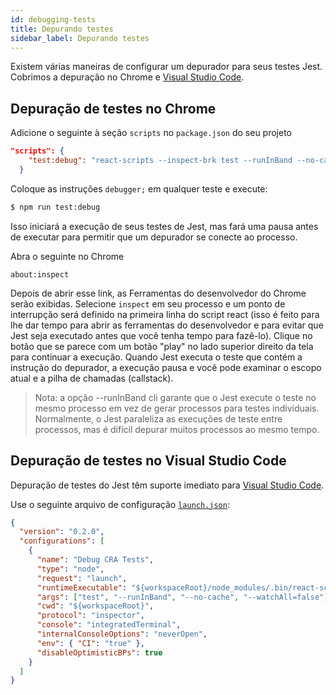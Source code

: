 ```yaml
---
id: debugging-tests
title: Depurando testes
sidebar_label: Depurando testes
---
```


Existem várias maneiras de configurar um depurador para seus testes Jest. Cobrimos a depuração no Chrome e [Visual Studio Code](https://code.visualstudio.com/).

## Depuração de testes no Chrome

Adicione o seguinte à seção `scripts` no `package.json` do seu projeto

```json
"scripts": {
    "test:debug": "react-scripts --inspect-brk test --runInBand --no-cache"
  }
```

Coloque as instruções `debugger;` em qualquer teste e execute:

```sh
$ npm run test:debug
```

Isso iniciará a execução de seus testes de Jest, mas fará uma pausa antes de executar para permitir que um depurador se conecte ao processo.

Abra o seguinte no Chrome

```
about:inspect
```

Depois de abrir esse link, as Ferramentas do desenvolvedor do Chrome serão exibidas. Selecione `inspect` em seu processo e um ponto de interrupção será definido na primeira linha do script react (isso é feito para lhe dar tempo para abrir as ferramentas do desenvolvedor e para evitar que Jest seja executado antes que você tenha tempo para fazê-lo). Clique no botão que se parece com um botão "play" no lado superior direito da tela para continuar a execução. Quando Jest executa o teste que contém a instrução do depurador, a execução pausa e você pode examinar o escopo atual e a pilha de chamadas (callstack).

> Nota: a opção --runInBand cli garante que o Jest execute o teste no mesmo processo em vez de gerar processos para testes individuais. Normalmente, o Jest paraleliza as execuções de teste entre processos, mas é difícil depurar muitos processos ao mesmo tempo.

## Depuração de testes no Visual Studio Code

Depuração de testes do Jest têm suporte imediato para [Visual Studio Code](https://code.visualstudio.com).

Use o seguinte arquivo de configuração [`launch.json`](https://code.visualstudio.com/docs/editor/debugging#_launch-configurations):

```json
{
  "version": "0.2.0",
  "configurations": [
    {
      "name": "Debug CRA Tests",
      "type": "node",
      "request": "launch",
      "runtimeExecutable": "${workspaceRoot}/node_modules/.bin/react-scripts",
      "args": ["test", "--runInBand", "--no-cache", "--watchAll=false"],
      "cwd": "${workspaceRoot}",
      "protocol": "inspector",
      "console": "integratedTerminal",
      "internalConsoleOptions": "neverOpen",
      "env": { "CI": "true" },
      "disableOptimisticBPs": true
    }
  ]
}
```
